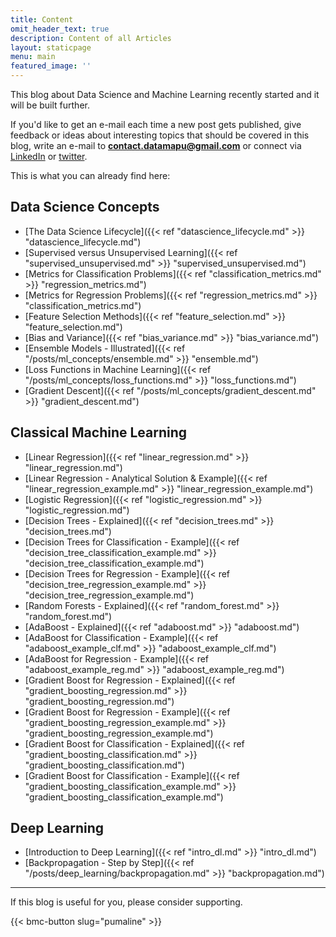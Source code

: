 ```yaml
---
title: Content
omit_header_text: true
description: Content of all Articles
layout: staticpage
menu: main
featured_image: ''
---
```

This blog about Data Science and Machine Learning recently started and it will be built further. 

If you'd like to get an e-mail each time a new post gets published, give feedback or ideas about interesting topics that should be covered in this blog, write an e-mail to
**contact.datamapu@gmail.com** or connect via [LinkedIn](https://www.linkedin.com/in/datamapu-ml-91a2622a3/) or [twitter](https://twitter.com/datamapu).

This is what you can already find here:

## Data Science Concepts

* [The Data Science Lifecycle]({{< ref "datascience_lifecycle.md" >}} "datascience_lifecycle.md") 
* [Supervised versus Unsupervised Learning]({{< ref "supervised_unsupervised.md" >}} "supervised_unsupervised.md") 
* [Metrics for Classification Problems]({{< ref "classification_metrics.md" >}} "regression_metrics.md") 
* [Metrics for Regression Problems]({{< ref "regression_metrics.md" >}} "classification_metrics.md") 
* [Feature Selection Methods]({{< ref "feature_selection.md" >}} "feature_selection.md") 
* [Bias and Variance]({{< ref "bias_variance.md" >}} "bias_variance.md")
* [Ensemble Models - Illustrated]({{< ref "/posts/ml_concepts/ensemble.md" >}} "ensemble.md")
* [Loss Functions in Machine Learning]({{< ref "/posts/ml_concepts/loss_functions.md" >}} "loss_functions.md")
* [Gradient Descent]({{< ref "/posts/ml_concepts/gradient_descent.md" >}} "gradient_descent.md")


## Classical Machine Learning

* [Linear Regression]({{< ref "linear_regression.md" >}} "linear_regression.md") 
* [Linear Regression - Analytical Solution & Example]({{< ref "linear_regression_example.md" >}} "linear_regression_example.md") 
* [Logistic Regression]({{< ref "logistic_regression.md" >}} "logistic_regression.md") 
* [Decision Trees - Explained]({{< ref "decision_trees.md" >}} "decision_trees.md") 
* [Decision Trees for Classification - Example]({{< ref "decision_tree_classification_example.md" >}} "decision_tree_classification_example.md") 
* [Decision Trees for Regression - Example]({{< ref "decision_tree_regression_example.md" >}} "decision_tree_regression_example.md") 
* [Random Forests - Explained]({{< ref "random_forest.md" >}} "random_forest.md") 
* [AdaBoost - Explained]({{< ref "adaboost.md" >}} "adaboost.md") 
* [AdaBoost for Classification - Example]({{< ref "adaboost_example_clf.md" >}} "adaboost_example_clf.md") 
* [AdaBoost for Regression - Example]({{< ref "adaboost_example_reg.md" >}} "adaboost_example_reg.md") 
* [Gradient Boost for Regression - Explained]({{< ref "gradient_boosting_regression.md" >}} "gradient_boosting_regression.md") 
* [Gradient Boost for Regression - Example]({{< ref "gradient_boosting_regression_example.md" >}} "gradient_boosting_regression_example.md") 
* [Gradient Boost for Classification - Explained]({{< ref "gradient_boosting_classification.md" >}} "gradient_boosting_classification.md") 
* [Gradient Boost for Classification - Example]({{< ref "gradient_boosting_classification_example.md" >}} "gradient_boosting_classification_example.md") 

## Deep Learning

* [Introduction to Deep Learning]({{< ref "intro_dl.md" >}} "intro_dl.md")
* [Backpropagation - Step by Step]({{< ref "/posts/deep_learning/backpropagation.md" >}} "backpropagation.md")

--- 
If this blog is useful for you, please consider supporting.

{{< bmc-button slug="pumaline" >}}


